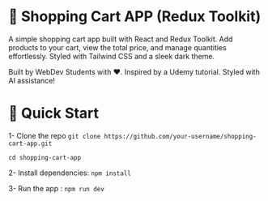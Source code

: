 # 🛒 Shopping Cart APP (Redux Toolkit)

A simple shopping cart app built with React and Redux Toolkit. Add products to your cart, view the total price, and manage quantities effortlessly. Styled with Tailwind CSS and a sleek dark theme. 

Built by WebDev Students with ❤️. Inspired by a Udemy tutorial. Styled with AI assistance!

# 🚀 Quick Start
1- Clone the repo
`git clone https://github.com/your-username/shopping-cart-app.git`

`cd shopping-cart-app`

2- Install dependencies:
`npm install`

3- Run the app : 
`npm run dev`
